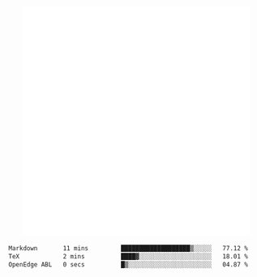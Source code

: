 <div align="center">
    <a href="https://konst.fish">
        <img src="https://raw.githubusercontent.com/konstfish/konstfish/master/fish.svg" alt="Logo" width="450"/>
    </a>
</div>

<!--START_SECTION:waka-->

```text
Markdown       11 mins         ███████████████████▒░░░░░   77.12 %
TeX            2 mins          ████▓░░░░░░░░░░░░░░░░░░░░   18.01 %
OpenEdge ABL   0 secs          █▒░░░░░░░░░░░░░░░░░░░░░░░   04.87 %
```

<!--END_SECTION:waka-->
